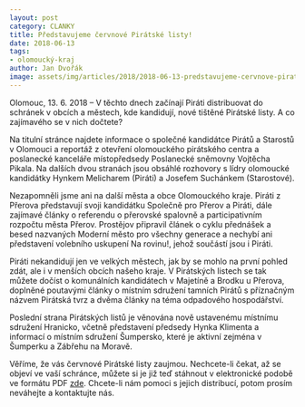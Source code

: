 ```yaml
---
layout: post
category: CLANKY
title: Představujeme červnové Pirátské listy!
date: 2018-06-13
tags: 
- olomoucký-kraj
author: Jan Dvořák
image: assets/img/articles/2018/2018-06-13-predstavujeme-cervnove-piratske-listy.jpg   #751x422 pixelu
---
```

Olomouc, 13. 6. 2018 – V těchto dnech začínají Piráti distribuovat do schránek v obcích a městech, kde kandidují, nové tištěné Pirátské listy. A co zajímavého se v nich dočtete?

Na titulní stránce najdete informace o společné kandidátce Pirátů a Starostů v Olomouci a reportáž z otevření olomouckého pirátského centra a poslanecké kanceláře místopředsedy Poslanecké sněmovny Vojtěcha Pikala. Na dalších dvou stranách jsou obsáhlé rozhovory s lídry olomoucké kandidátky Hynkem Melicharem (Piráti) a Josefem Suchánkem (Starostové).

Nezapomněli jsme ani na další města a obce Olomouckého kraje. Piráti z Přerova představují svoji kandidátku Společně pro Přerov a Piráti, dále zajímavé články o referendu o přerovské spalovně a participativním rozpočtu města Přerov. Prostějov připravil článek o cyklu přednášek a besed nazvaných Moderní město pro všechny generace a nechybí ani představení volebního uskupení Na rovinu!, jehož součástí jsou i Piráti.

Piráti nekandidují jen ve velkých městech, jak by se mohlo na první pohled zdát, ale i v menších obcích našeho kraje. V Pirátských listech se tak můžete dočíst o komunálních kandidátech v Majetíně a Brodku u Přerova, doplněné poutavými články o místním sdružení tamních Pirátů s příznačným názvem Pirátská tvrz a dvěma články na téma odpadového hospodářství.

Poslední strana Pirátských listů je věnována nově ustavenému místnímu sdružení Hranicko, včetně představení předsedy Hynka Klimenta a informací o místním sdružení Šumpersko, které je aktivní zejména v Šumperku a Zábřehu na Moravě.

Věříme, že vás červnové Pirátské listy zaujmou. Nechcete-li čekat, až se objeví ve vaší schránce, můžete si je již teď stáhnout v elektronické podobě ve formátu PDF [zde](https://olomoucky.pirati.cz/assets/pdf/2018-06-01-piratske-listy-cerven-2018.pdf). Chcete-li nám pomoci s jejich distribucí, potom prosím neváhejte a kontaktujte nás.